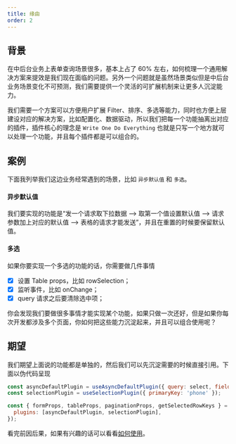 ```yaml
---
title: 缘由
order: 2
---
```


## 背景

在中后台业务上表单查询场景很多，基本上占了 60% 左右，如何梳理一个通用解决方案来提效是我们现在面临的问题。另外一个问题就是虽然场景类似但是中后台业务场景变化不可预测，我们需要提供一个灵活的可扩展机制来让更多人沉淀能力。

我们需要一个方案可以方便用户扩展 Filter、排序、多选等能力，同时也方便上层建设对应的解决方案，比如配置化、数据驱动，所以我们把每一个功能抽离出对应的插件，插件核心的理念是 `Write One Do Everything` 也就是只写一个地方就可以处理一个功能，并且每个插件都是可以组合的。

## 案例

下面我列举我们这边业务经常遇到的场景，比如 `异步默认值` 和 `多选`。

#### 异步默认值

我们要实现的功能是“发一个请求取下拉数据 --> 取第一个值设置默认值 --> 请求参数加上对应的默认值 --> 表格的请求才能发送”，并且在重置的时候要保留默认值。

#### 多选

如果你要实现一个多选的功能的话，你需要做几件事情

- [x] 设置 Table props，比如 rowSelection；
- [x] 监听事件，比如 onChange；
- [x] query 请求之后要清除选中项；

你会发现我们要做很多事情才能实现某个功能，如果只做一次还好，但是如果你每次开发都涉及多个页面，你如何把这些能力沉淀起来，并且可以组合使用呢？

## 期望

我们期望上面说的功能都是单独的，然后我们可以先沉淀需要的时候直接引用。下面以伪代码呈现

```js
const asyncDefaultPlugin = useAsyncDefaultPlugin({ query: select, field: 'name' });
const selectionPlugin = useSelectionPlugin({ primaryKey: 'phone' });

const { formProps, tableProps, paginationProps, getSelectedRowKeys } = useNextFormTable(list, {
  plugins: [asyncDefaultPlugin, selectionPlugin],
});
```

看完前因后果，如果有兴趣的话可以看看[如何使用](./quickstart)。